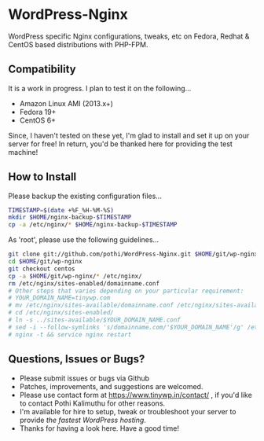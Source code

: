 # WordPress-Nginx

WordPress specific Nginx configurations, tweaks, etc on Fedora, Redhat & CentOS based distributions with PHP-FPM.

## Compatibility

It is a work in progress. I plan to test it on the following...

+ Amazon Linux AMI (2013.x+)
+ Fedora 19+
+ CentOS 6+

Since, I haven't tested on these yet, I'm glad to install and set it up on your server for free! In return, you'd be thanked here for providing the test machine!

## How to Install

Please backup the existing configuration files...

```bash
TIMESTAMP=$(date +%F_%H-%M-%S)
mkdir $HOME/nginx-backup-$TIMESTAMP
cp -a /etc/nginx/* $HOME/nginx-backup-$TIMESTAMP
```

As 'root', please use the following guidelines...
```bash
git clone git://github.com/pothi/WordPress-Nginx.git $HOME/git/wp-nginx
cd $HOME/git/wp-nginx
git checkout centos
cp -a $HOME/git/wp-nginx/* /etc/nginx/
rm /etc/nginx/sites-enabled/domainname.conf
# Other steps that varies depending on your particular requirement:
# YOUR_DOMAIN_NAME=tinywp.com
# mv /etc/nginx/sites-available/domainname.conf /etc/nginx/sites-available/$YOUR_DOMAIN_NAME.conf
# cd /etc/nginx/sites-enabled/
# ln -s ../sites-available/$YOUR_DOMAIN_NAME.conf
# sed -i --follow-symlinks 's/domainname.com/'$YOUR_DOMAIN_NAME'/g' /etc/nginx/sites-enabled/$YOUR_DOMAIN_NAME.conf
# nginx -t && service nginx restart
```

## Questions, Issues or Bugs?

+ Please submit issues or bugs via Github
+ Patches, improvements, and suggestions are welcomed.
+ Please use contact form at https://www.tinywp.in/contact/ , if you'd like to contact Pothi Kalimuthu for other reasons.
+ I'm available for hire to setup, tweak or troubleshoot your server to provide *the fastest WordPress hosting*.
+ Thanks for having a look here. Have a good time!
